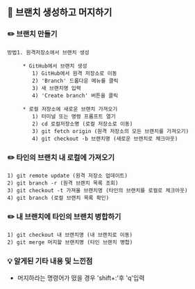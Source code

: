 ## 📖 브랜치 생성하고 머지하기
### ✏️ 브랜치 만들기
    방법1. 원격저장소에서 브랜치 생성

         * GitHub에서 브랜치 생성
            1) GitHub에서 원격 저장소로 이동
            2) 'Branch' 드롭다운 메뉴를 클릭
            3) 새 브랜치명 입력
            4) 'Create branch' 버튼을 클릭

         * 로컬 저장소에 새로운 브랜치 가져오기
            1) 터미널 또는 명령 프롬프트 열기
            2) cd 로컬저장소명 (로컬 저장소로 이동)
            3) git fetch origin (원격 저장소의 모든 브랜치를 가져오기)
            4) git checkout -b 브랜치명 (새로운 브랜치로 체크아웃)

### ✏️ 타인의 브랜치 내 로컬에 가져오기
    1) git remote update (원격 저장소 업데이트)
    2) git branch -r (원격 브랜치 목록 조회)
    3) git checkout -t 가져올 브랜치명 (타인의 브랜치를 로컬로 체크아웃)
    4) git branch (로컬 브랜치 목록 확인)

### ✏️ 내 브랜치에 타인의 브랜치 병합하기
    1) git checkout 내 브랜치명 (내 브랜치로 이동)
    2) git merge 머지할 브랜치명 (타인 브랜치 병합)

### 💡 알게된 기타 내용 및 느낀점
* 머지하라는 명령어가 떴을 경우 'shift+:'후 'q'입력


